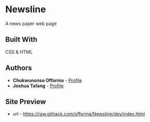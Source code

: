 # Newsline

A news paper web page 

## Built With

CSS & HTML

## Authors

* **Chukwunonso Offorma** - [Profile](https://github.com/offorma)
* **Joshua Tafang**  - [Profile](https://github.com/tafodinho)

## Site Preview

* url - https://raw.githack.com/offorma/Newsline/dev/index.html
